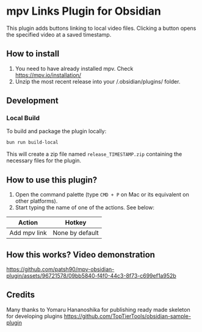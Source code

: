 # mpv Links Plugin for Obsidian

This plugin adds buttons linking to local video files. Clicking a button opens the specified video at a saved timestamp.

## How to install

1. You need to have already installed mpv. Check https://mpv.io/installation/
2. Unzip the most recent release into your <vault>/.obsidian/plugins/ folder.

## Development

### Local Build

To build and package the plugin locally:

```bash
bun run build-local
```

This will create a zip file named `release_TIMESTAMP.zip` containing the necessary files for the plugin.

## How to use this plugin?

1. Open the command palette (type `CMD + P` on Mac or its equivalent on other platforms).
2. Start typing the name of one of the actions. See below:

| Action       | Hotkey          |
|--------------|-----------------|
| Add mpv link | None by default |

## How this works? Video demonstration



https://github.com/patsh90/mpv-obsidian-plugin/assets/96721578/09bb5840-f4f0-44c3-8f73-c699ef1a952b



## Credits

Many thanks to
Yomaru Hananoshika for publishing ready made skeleton for developing
plugins https://github.com/TopTierTools/obsidian-sample-plugin
